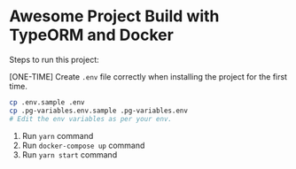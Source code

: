 # Awesome Project Build with TypeORM and Docker
        
Steps to run this project:

[ONE-TIME]
Create `.env` file correctly when installing the project for the first time.

```bash
cp .env.sample .env
cp .pg-variables.env.sample .pg-variables.env
# Edit the env variables as per your env.
```


1. Run `yarn` command
2. Run `docker-compose up` command
3. Run `yarn start` command
